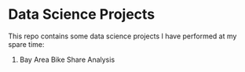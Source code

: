 # Data Science Projects
This repo contains some data science projects I have performed at my spare time:

1. Bay Area Bike Share Analysis
